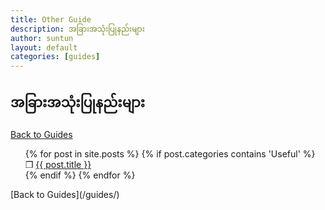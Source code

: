 ```yaml
---
title: Other Guide
description: အခြားအသုံးပြုနည်းများ
author: suntun
layout: default
categories: [guides]
---
```

## အခြားအသုံးပြုနည်းများ
[Back to Guides](/guides/)
<ul style="list-style: none;">
  {% for post in site.posts %}
     {% if post.categories contains 'Useful' %}
    <li>&#10066; <a href="{{ post.url }}">{{ post.title }}</a>
      <!--{{ post.excerpt }}-->
    </li>
     {% endif %}
  {% endfor %}
</ul>
[Back to Guides](/guides/)